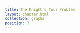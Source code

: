 ```yaml
---
title: The Knight’s Tour Problem
layout: chapter.html
collection: graphs
position: 7
---
```


<!-- litpy graphs/knights_tour.py -->
